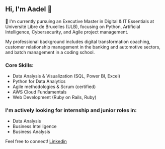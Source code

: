 <!--
**aadelboo/aadelboo** is a ✨ _special_ ✨ repository because its `README.md` (this file) appears on your GitHub profile.

Here are some ideas to get you started:

- 🔭 I’m currently working on ...
- 🌱 I’m currently learning ...
- 👯 I’m looking to collaborate on ...
- 🤔 I’m looking for help with ...
- 💬 Ask me about ...
- 📫 How to reach me: ...
- 😄 Pronouns: ...
- ⚡ Fun fact: ...
-->

## Hi, I'm Aadel 👋

🌱 I'm currently pursuing an Executive Master in Digital & IT Essentials at Université Libre de Bruxelles (ULB), focusing on Python, Artificial Intelligence, Cybersecurity, and Agile project management.

My professional background includes digital transformation coaching, customer relationship management in the banking and automotive sectors, and batch management in a coding school.

### Core Skills:
- Data Analysis & Visualization (SQL, Power BI, Excel)
- Python for Data Analytics
- Agile methodologies & Scrum (certified)
- AWS Cloud Fundamentals
- Web Development (Ruby on Rails, Ruby)

### I'm actively looking for internship and junior roles in:
  - Data Analysis
  - Business Intelligence
  - Business Analysis

Feel free to connect!
[Linkedin](https://www.linkedin.com/in/aadelbouzambou)
